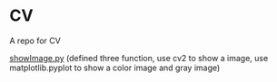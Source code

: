 # CV
A repo for CV

[showImage.py](https://github.com/CagyJ/CV/blob/master/CVFundamental/lowLevel/showImage.py) (defined three function, use cv2 to show a image, use matplotlib.pyplot to show a color image and gray image)